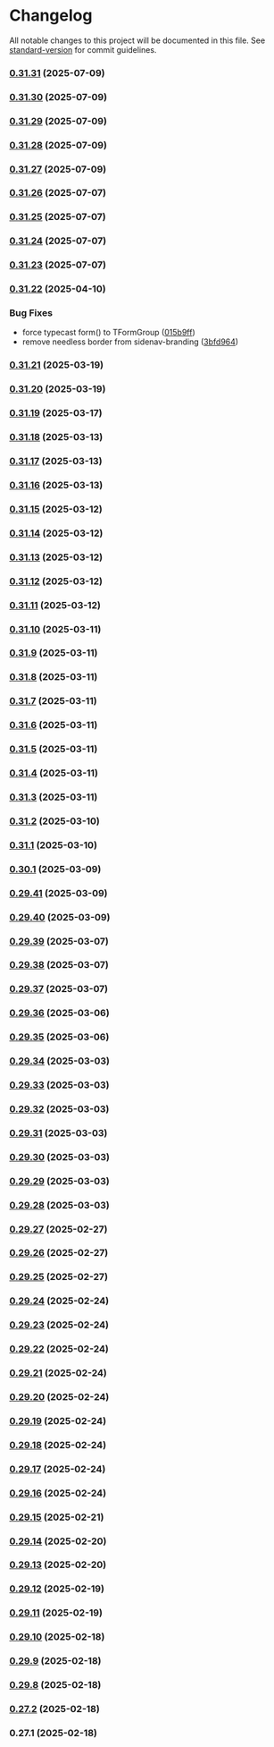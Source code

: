 # Changelog

All notable changes to this project will be documented in this file. See [standard-version](https://github.com/conventional-changelog/standard-version) for commit guidelines.

### [0.31.31](https://github.com/harikvpy/ngx-helper/compare/v0.31.30...v0.31.31) (2025-07-09)

### [0.31.30](https://github.com/harikvpy/ngx-helper/compare/v0.31.29...v0.31.30) (2025-07-09)

### [0.31.29](https://github.com/harikvpy/ngx-helper/compare/v0.31.28...v0.31.29) (2025-07-09)

### [0.31.28](https://github.com/harikvpy/ngx-helper/compare/v0.31.27...v0.31.28) (2025-07-09)

### [0.31.27](https://github.com/harikvpy/ngx-helper/compare/v0.31.26...v0.31.27) (2025-07-09)

### [0.31.26](https://github.com/harikvpy/ngx-helper/compare/v0.31.25...v0.31.26) (2025-07-07)

### [0.31.25](https://github.com/harikvpy/ngx-helper/compare/v0.31.24...v0.31.25) (2025-07-07)

### [0.31.24](https://github.com/harikvpy/ngx-helper/compare/v0.31.23...v0.31.24) (2025-07-07)

### [0.31.23](https://github.com/harikvpy/ngx-helper/compare/v0.31.22...v0.31.23) (2025-07-07)

### [0.31.22](https://github.com/harikvpy/ngx-helper/compare/v0.31.21...v0.31.22) (2025-04-10)


### Bug Fixes

* force typecast form() to TFormGroup ([015b9ff](https://github.com/harikvpy/ngx-helper/commit/015b9ff1839c6886de75bc8c9206d96684e439ac))
* remove needless border from sidenav-branding ([3bfd964](https://github.com/harikvpy/ngx-helper/commit/3bfd96402c6e112d335586538ca185ed2230518d))

### [0.31.21](https://github.com/harikvpy/ngx-helper/compare/v0.31.20...v0.31.21) (2025-03-19)

### [0.31.20](https://github.com/harikvpy/ngx-helper/compare/v0.31.19...v0.31.20) (2025-03-19)

### [0.31.19](https://github.com/harikvpy/ngx-helper/compare/v0.31.18...v0.31.19) (2025-03-17)

### [0.31.18](https://github.com/harikvpy/ngx-helper/compare/v0.31.17...v0.31.18) (2025-03-13)

### [0.31.17](https://github.com/harikvpy/ngx-helper/compare/v0.31.16...v0.31.17) (2025-03-13)

### [0.31.16](https://github.com/harikvpy/ngx-helper/compare/v0.31.15...v0.31.16) (2025-03-13)

### [0.31.15](https://github.com/harikvpy/ngx-helper/compare/v0.31.14...v0.31.15) (2025-03-12)

### [0.31.14](https://github.com/harikvpy/ngx-helper/compare/v0.31.13...v0.31.14) (2025-03-12)

### [0.31.13](https://github.com/harikvpy/ngx-helper/compare/v0.31.12...v0.31.13) (2025-03-12)

### [0.31.12](https://github.com/harikvpy/ngx-helper/compare/v0.31.11...v0.31.12) (2025-03-12)

### [0.31.11](https://github.com/harikvpy/ngx-helper/compare/v0.31.10...v0.31.11) (2025-03-12)

### [0.31.10](https://github.com/harikvpy/ngx-helper/compare/v0.31.9...v0.31.10) (2025-03-11)

### [0.31.9](https://github.com/harikvpy/ngx-helper/compare/v0.31.8...v0.31.9) (2025-03-11)

### [0.31.8](https://github.com/harikvpy/ngx-helper/compare/v0.31.7...v0.31.8) (2025-03-11)

### [0.31.7](https://github.com/harikvpy/ngx-helper/compare/v0.31.6...v0.31.7) (2025-03-11)

### [0.31.6](https://github.com/harikvpy/ngx-helper/compare/v0.31.5...v0.31.6) (2025-03-11)

### [0.31.5](https://github.com/harikvpy/ngx-helper/compare/v0.31.4...v0.31.5) (2025-03-11)

### [0.31.4](https://github.com/harikvpy/ngx-helper/compare/v0.31.3...v0.31.4) (2025-03-11)

### [0.31.3](https://github.com/harikvpy/ngx-helper/compare/v0.31.2...v0.31.3) (2025-03-11)

### [0.31.2](https://github.com/harikvpy/ngx-helper/compare/v0.31.1...v0.31.2) (2025-03-10)

### [0.31.1](https://github.com/harikvpy/ngx-helper/compare/v0.30.1...v0.31.1) (2025-03-10)

### [0.30.1](https://github.com/harikvpy/ngx-helper/compare/v0.29.41...v0.30.1) (2025-03-09)

### [0.29.41](https://github.com/harikvpy/ngx-helper/compare/v0.29.40...v0.29.41) (2025-03-09)

### [0.29.40](https://github.com/harikvpy/ngx-helper/compare/v0.29.39...v0.29.40) (2025-03-09)

### [0.29.39](https://github.com/harikvpy/ngx-helper/compare/v0.29.38...v0.29.39) (2025-03-07)

### [0.29.38](https://github.com/harikvpy/ngx-helper/compare/v0.29.37...v0.29.38) (2025-03-07)

### [0.29.37](https://github.com/harikvpy/ngx-helper/compare/v0.29.36...v0.29.37) (2025-03-07)

### [0.29.36](https://github.com/harikvpy/ngx-helper/compare/v0.29.35...v0.29.36) (2025-03-06)

### [0.29.35](https://github.com/harikvpy/ngx-helper/compare/v0.29.34...v0.29.35) (2025-03-06)

### [0.29.34](https://github.com/harikvpy/ngx-helper/compare/v0.29.33...v0.29.34) (2025-03-03)

### [0.29.33](https://github.com/harikvpy/ngx-helper/compare/v0.29.32...v0.29.33) (2025-03-03)

### [0.29.32](https://github.com/harikvpy/ngx-helper/compare/v0.29.31...v0.29.32) (2025-03-03)

### [0.29.31](https://github.com/harikvpy/ngx-helper/compare/v0.29.30...v0.29.31) (2025-03-03)

### [0.29.30](https://github.com/harikvpy/ngx-helper/compare/v0.29.29...v0.29.30) (2025-03-03)

### [0.29.29](https://github.com/harikvpy/ngx-helper/compare/v0.29.28...v0.29.29) (2025-03-03)

### [0.29.28](https://github.com/harikvpy/ngx-helper/compare/v0.29.27...v0.29.28) (2025-03-03)

### [0.29.27](https://github.com/harikvpy/ngx-helper/compare/v0.29.26...v0.29.27) (2025-02-27)

### [0.29.26](https://github.com/harikvpy/ngx-helper/compare/v0.29.25...v0.29.26) (2025-02-27)

### [0.29.25](https://github.com/harikvpy/ngx-helper/compare/v0.29.24...v0.29.25) (2025-02-27)

### [0.29.24](https://github.com/harikvpy/ngx-helper/compare/v0.29.23...v0.29.24) (2025-02-24)

### [0.29.23](https://github.com/harikvpy/ngx-helper/compare/v0.29.22...v0.29.23) (2025-02-24)

### [0.29.22](https://github.com/harikvpy/ngx-helper/compare/v0.29.21...v0.29.22) (2025-02-24)

### [0.29.21](https://github.com/harikvpy/ngx-helper/compare/v0.29.20...v0.29.21) (2025-02-24)

### [0.29.20](https://github.com/harikvpy/ngx-helper/compare/v0.29.19...v0.29.20) (2025-02-24)

### [0.29.19](https://github.com/harikvpy/ngx-helper/compare/v0.29.18...v0.29.19) (2025-02-24)

### [0.29.18](https://github.com/harikvpy/ngx-helper/compare/v0.29.17...v0.29.18) (2025-02-24)

### [0.29.17](https://github.com/harikvpy/ngx-helper/compare/v0.29.16...v0.29.17) (2025-02-24)

### [0.29.16](https://github.com/harikvpy/ngx-helper/compare/v0.29.15...v0.29.16) (2025-02-24)

### [0.29.15](https://github.com/harikvpy/ngx-helper/compare/v0.29.14...v0.29.15) (2025-02-21)

### [0.29.14](https://github.com/harikvpy/ngx-helper/compare/v0.29.13...v0.29.14) (2025-02-20)

### [0.29.13](https://github.com/harikvpy/ngx-helper/compare/v0.29.12...v0.29.13) (2025-02-20)

### [0.29.12](https://github.com/harikvpy/ngx-helper/compare/v0.29.11...v0.29.12) (2025-02-19)

### [0.29.11](https://github.com/harikvpy/ngx-helper/compare/v0.29.10...v0.29.11) (2025-02-19)

### [0.29.10](https://github.com/harikvpy/ngx-helper/compare/v0.29.9...v0.29.10) (2025-02-18)

### [0.29.9](https://github.com/harikvpy/ngx-helper/compare/v0.29.8...v0.29.9) (2025-02-18)

### [0.29.8](https://github.com/harikvpy/ngx-helper/compare/v0.27.2...v0.29.8) (2025-02-18)

### [0.27.2](https://github.com/harikvpy/ngx-helper/compare/v0.27.1...v0.27.2) (2025-02-18)

### 0.27.1 (2025-02-18)
